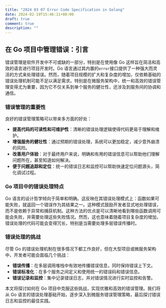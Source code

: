 ```yaml
---
title: "2024 03 07 Error Code Specification in Golang"
date: 2024-02-19T15:46:11+08:00
draft: true
comment: true
description: ""
---
```


## 在 Go 项目中管理错误：引言

错误管理是软件开发中不可或缺的一部分，特别是在使用像 Go 这样旨在简洁和高效的语言进行项目开发时。Go 语言通过其内置的`error`接口提供了一种强大而灵活的方式来处理错误。然而，随着项目规模的扩大和复杂度的增加，仅依赖基础的错误处理机制可能不足以满足需求。特别是在微服务架构中，统一和高效的错误管理变得尤为重要，因为它不仅关系到单个服务的健壮性，还涉及到服务间的协调和通信。

### 错误管理的重要性

良好的错误管理策略可以带来多方面的好处：

- **提高代码的可读性和可维护性**：清晰的错误处理逻辑使得代码更易于理解和维护。
- **增强服务的健壮性**：通过预期的错误处理，系统可以更加稳定，减少意外崩溃的风险。
- **改善用户体验**：对于最终用户来说，明确和有用的错误信息可以帮助他们理解问题所在，甚至知道如何解决。
- **便于问题追踪和定位**：统一的错误日志和监控可以帮助快速定位问题源头，简化调试过程。

### Go 项目中的错误处理特点

Go 语言的设计哲学倾向于简单和明确。这反映在其错误处理模式上：函数如果可能失败，就返回一个错误作为其结果之一。这种模式鼓励开发者显式地处理错误，而不是依赖于异常和捕获机制。这种方法的优点是可以清晰地看到哪些函数调用可能会失败，并需要处理这些失败情况。然而，这也意味着随着项目复杂度的增加，错误处理的代码可能会变得冗长，特别是当需要处理多层错误传播时。

### 错误处理的挑战

尽管 Go 的错误处理机制在很多情况下都工作良好，但在大型项目或微服务架构中，开发者可能会面临几个挑战：
- **错误传播**：在多层调用堆栈中有效地传播错误信息，同时保持错误上下文。
- **错误标准化**：在多个服务之间定义和使用统一的错误码和错误信息。
- **错误记录和监控**：集中记录错误日志，并对错误情况进行实时监控和告警。

本文将探讨如何在 Go 项目中克服这些挑战，实现优雅和高效的错误管理。我们将从 Go 语言的错误处理基础开始，逐步深入到微服务错误管理策略，最后探讨错误日志和监控的最佳实践。


